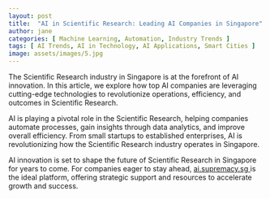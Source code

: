 ```yaml
---
layout: post
title:  "AI in Scientific Research: Leading AI Companies in Singapore"
author: jane
categories: [ Machine Learning, Automation, Industry Trends ]
tags: [ AI Trends, AI in Technology, AI Applications, Smart Cities ]
image: assets/images/5.jpg
---
```


The Scientific Research industry in Singapore is at the forefront of AI innovation. In this article, we explore how top AI companies are leveraging cutting-edge technologies to revolutionize operations, efficiency, and outcomes in Scientific Research.

AI is playing a pivotal role in the Scientific Research, helping companies automate processes, gain insights through data analytics, and improve overall efficiency. From small startups to established enterprises, AI is revolutionizing how the Scientific Research industry operates in Singapore.

AI innovation is set to shape the future of Scientific Research in Singapore for years to come. For companies eager to stay ahead, <a href="https://ai.supremacy.sg" target="_blank"> ai.supremacy.sg </a> is the ideal platform, offering strategic support and resources to accelerate growth and success.
